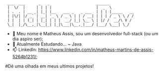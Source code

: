 
                                                               
     ___  ___      _   _                     ______               
     |  \/  |     | | | |                    |  _  \              
     | .  . | __ _| |_| |__   ___ _   _ ___  | | | |_____   __    
     | |\/| |/ _` | __| '_ \ / _ \ | | / __| | | | / _ \ \ / /   
     | |  | | (_| | |_| | | |  __/ |_| \__ \ | |/ /  __/\ V /     
     \_|  |_/\__,_|\__|_| |_|\___|\__,_|___/ |___/ \___| \_/      


- 👋 Meu nome é Matheus Assis, sou um desenvolvedor full-stack (ou um dia aspiro ser);
- 🌱 Atualmente Estudando...
         ~ Java
- 📫 LinkedIn: https://www.linkedin.com/in/matheus-martins-de-assis-5264b1231/;

#Dê uma olhada em meus ultimos projetos!
